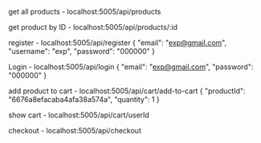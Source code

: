 get all products - localhost:5005/api/products

get product by ID - localhost:5005/api/products/:id

register - localhost:5005/api/register
{
  "email": "exp@gmail.com",
  "username": "exp",
  "password": "000000"
}


Login - localhost:5005/api/login
{
  "email": "exp@gmail.com",
  "password": "000000"
}

add product to cart - localhost:5005/api/cart/add-to-cart
{
    "productId": "6676a8efacaba4afa38a574a", 
    "quantity": 1
}


show cart - localhost:5005/api/cart/userId

checkout - localhost:5005/api/checkout
